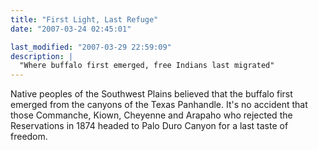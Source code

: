 ```yaml
---
title: "First Light, Last Refuge"
date: "2007-03-24 02:45:01"

last_modified: "2007-03-29 22:59:09"
description: |
  "Where buffalo first emerged, free Indians last migrated"
---
```


Native peoples of the Southwest Plains believed that the buffalo first emerged from the canyons of the Texas Panhandle. It's no accident that those Commanche, Kiown, Cheyenne and Arapaho who rejected the Reservations in 1874 headed to Palo Duro Canyon for a last taste of freedom.
